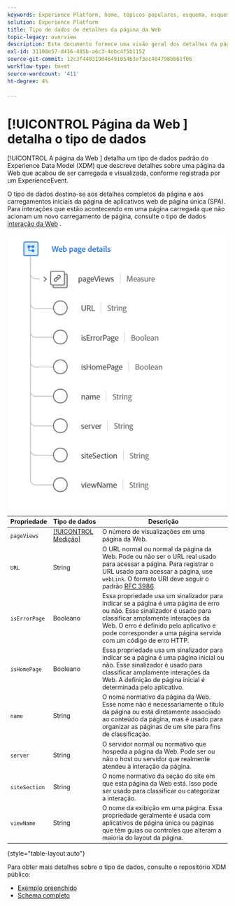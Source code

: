 ```yaml
---
keywords: Experience Platform, home, tópicos populares, esquema, esquema, XDM, campos, esquemas, esquemas, esquemas, detalhes da página da Web, tipo de dados, tipo de dados, tipo de dados, página da Web
solution: Experience Platform
title: Tipo de dados de detalhes da página da Web
topic-legacy: overview
description: Este documento fornece uma visão geral dos detalhes da página da Web Tipo de dados do Experience Data Model (XDM).
exl-id: 31108e57-d416-485b-a6c3-4ebc4f5b1152
source-git-commit: 12c3f440319046491054b3ef3ec404798bb61f06
workflow-type: tm+mt
source-wordcount: '411'
ht-degree: 4%

---
```


# [!UICONTROL Página da Web ] detalha o tipo de dados

[!UICONTROL A página da Web ] detalha um tipo de dados padrão do Experience Data Model (XDM) que descreve detalhes sobre uma página da Web que acabou de ser carregada e visualizada, conforme registrada por um ExperienceEvent.

O tipo de dados destina-se aos detalhes completos da página e aos carregamentos iniciais da página de aplicativos web de página única (SPA). Para interações que estão acontecendo em uma página carregada que não acionam um novo carregamento de página, consulte o tipo de dados [interação da Web](./web-interaction.md) .

<img src="../images/data-types/web-page-details.PNG" width="500" /><br />

| Propriedade | Tipo de dados | Descrição |
| --- | --- | --- |
| `pageViews` | [[!UICONTROL Medição]](./measure.md) | O número de visualizações em uma página da Web. |
| `URL` | String | O URL normal ou normal da página da Web. Pode ou não ser o URL real usado para acessar a página. Para registrar o URL usado para acessar a página, use `webLink`. O formato URI deve seguir o padrão [RFC 3986](https://tools.ietf.org/html/rfc3986). |
| `isErrorPage` | Booleano | Essa propriedade usa um sinalizador para indicar se a página é uma página de erro ou não. Esse sinalizador é usado para classificar amplamente interações da Web. O erro é definido pelo aplicativo e pode corresponder a uma página servida com um código de erro HTTP. |
| `isHomePage` | Booleano | Essa propriedade usa um sinalizador para indicar se a página é uma página inicial ou não. Esse sinalizador é usado para classificar amplamente interações da Web. A definição de página inicial é determinada pelo aplicativo. |
| `name` | String | O nome normativo da página da Web. Esse nome não é necessariamente o título da página ou está diretamente associado ao conteúdo da página, mas é usado para organizar as páginas de um site para fins de classificação. |
| `server` | String | O servidor normal ou normativo que hospeda a página da Web. Pode ser ou não o host ou servidor que realmente atendeu à interação da página. |
| `siteSection` | String | O nome normativo da seção do site em que esta página da Web está. Isso pode ser usado para classificar ou categorizar a interação. |
| `viewName` | String | O nome da exibição em uma página. Essa propriedade geralmente é usada com aplicativos de página única ou páginas que têm guias ou controles que alteram a maioria do layout da página. |

{style=&quot;table-layout:auto&quot;}

Para obter mais detalhes sobre o tipo de dados, consulte o repositório XDM público:

* [Exemplo preenchido](https://github.com/adobe/xdm/blob/master/components/datatypes/deprecated/webpagedetails.example.2.json)
* [Schema completo](https://github.com/adobe/xdm/blob/master/components/datatypes/deprecated/webpagedetails.schema.json)
